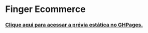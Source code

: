 # Finger Ecommerce
### [Clique aqui para acessar a prévia estática no GHPages.](https://vitorregisrr.github.io/fingerecommerce/pages/)

